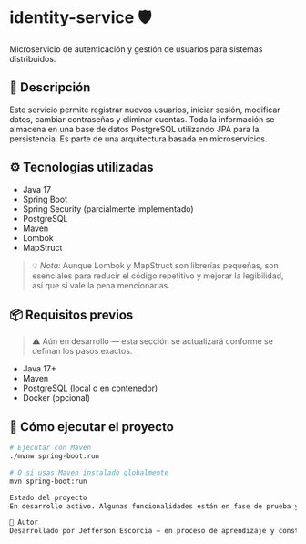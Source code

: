 # identity-service 🛡️

Microservicio de autenticación y gestión de usuarios para sistemas distribuidos.

## 🧾 Descripción

Este servicio permite registrar nuevos usuarios, iniciar sesión, modificar datos, cambiar contraseñas y eliminar cuentas. Toda la información se almacena en una base de datos PostgreSQL utilizando JPA para la persistencia. Es parte de una arquitectura basada en microservicios.

## ⚙️ Tecnologías utilizadas

- Java 17
- Spring Boot
- Spring Security (parcialmente implementado)
- PostgreSQL
- Maven
- Lombok
- MapStruct

> 💡 *Nota:* Aunque Lombok y MapStruct son librerías pequeñas, son esenciales para reducir el código repetitivo y mejorar la legibilidad, así que sí vale la pena mencionarlas.

## 📦 Requisitos previos

> ⚠️ Aún en desarrollo — esta sección se actualizará conforme se definan los pasos exactos.

- Java 17+
- Maven
- PostgreSQL (local o en contenedor)
- Docker (opcional)

## 🚀 Cómo ejecutar el proyecto

```bash
# Ejecutar con Maven
./mvnw spring-boot:run

# O si usas Maven instalado globalmente
mvn spring-boot:run

Estado del proyecto
En desarrollo activo. Algunas funcionalidades están en fase de prueba y otras por implementar.

👤 Autor
Desarrollado por Jefferson Escorcia — en proceso de aprendizaje y construcción de un sistema completo basado en microservicios.
